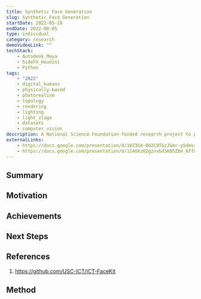 ```yaml
---
title: Synthetic Face Generation
slug: Synthetic_Face_Generation
startDate: 2022-05-20
endDate: 2022-08-05
type: individual
category: research
demoVideoLink: ""
techStack:
    - Autodesk_Maya
    - SideFX_Houdini
    - Python
tags:
    - "2022"
    - digital_humans
    - physically-based
    - photorealism
    - topology
    - rendering
    - lighting
    - light_stage
    - datasets
    - computer_vision
description: A National Science Foundation-funded research project to procedurally generate a dataset of photo-realistic virtual human faces.
externalLinks:
    - https://docs.google.com/presentation/d/10Z3G4-0b2C9TGzJGmr-ySdmvx1fgl2Ni/edit?usp=drive_link&ouid=105323988877358545567&rtpof=true&sd=true
    - https://docs.google.com/presentation/d/1I4UXz02gznvbdSK05Zbe_6ff0Ucvj8sJ/edit?usp=drive_link&ouid=105323988877358545567&rtpof=true&sd=true
---
```


## Summary

## Motivation

## Achievements

## Next Steps

## References

1. https://github.com/USC-ICT/ICT-FaceKit

## Method

